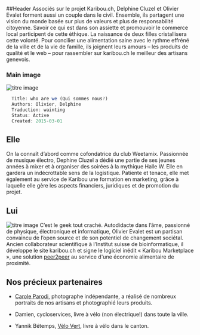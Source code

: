 ##Header
Associés sur le projet Karibou.ch, Delphine Cluzel et Olivier Evalet forment aussi un couple dans le civil. Ensemble, ils partagent une vision du monde basée sur plus de valeurs et plus de responsabilité citoyenne. Savoir ce qui est dans son assiette et promouvoir le commerce local participent de cette éthique. La naissance de deux filles cristallisera cette volonté. Pour concilier une alimentation saine avec le rythme effréné de la ville et de la vie de famille, ils joignent leurs amours – les produits de qualité et le web – pour rassembler sur karibou.ch le meilleur des artisans genevois.

### Main image
![titre image](https://ucarecdn.com/59917c15-79bb-4fa5-8b86-61d147075c60/)


``` javascript
  Title: who are we (Qui sommes nous?)
  Authors: Olivier, Delphine
  Traduction: wainting
  Status: Active
  Created: 2015-03-01
```

## Elle
On la connaît d’abord comme cofondatrice du club Weetamix. Passionnée de musique électro, Dephine Cluzel a dédié une partie de ses jeunes années à mixer et à organiser des soirées à la mythique Halle W. Elle en gardera un indécrottable sens de la logistique. Patiente et tenace, elle met également au service de Karibou une formation en marketing, grâce à laquelle elle gère les aspects financiers, juridiques et de promotion du projet.

## Lui
![titre image](https://ucarecdn.com/e79f59da-1081-4c89-a00f-b2499aaf0afa/)
C’est le geek tout craché. Autodidacte dans l’âme, passionné de physique, électronique et informatique, Olivier Evalet est un partisan convaincu de l’open source et de son potentiel de changement sociétal. Ancien collaborateur scientifique à l’Institut suisse de bioinformatique, il développe le site karibou.ch et signe le logiciel inédit « Karibou Marketplace », une solution [peer2peer](https://fr.wikipedia.org/wiki/Pair_%C3%A0_pair) au service d'une économie alimentaire de proximité.

## Nos précieux partenaires
* [Carole Parodi](https://caroleparodi.com/), photographe indépendante, a réalisé de nombreux portraits de nos artisans et photographié leurs produits.

* Damien, cycloservices, livre à vélo (non électrique!) dans toute la ville.

* Yannik Bétemps, [Vélo Vert](http://www.velovert.ch/), livre à vélo dans le canton.
